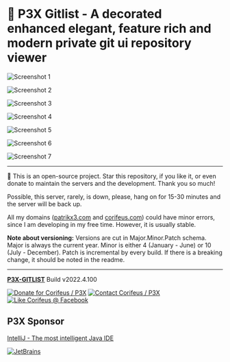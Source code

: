 [//]: #@corifeus-header

# 🤖 P3X Gitlist - A decorated enhanced elegant, feature rich and modern private git ui repository viewer

                        
[//]: #@corifeus-header:end


![Screenshot 1](https://cdn.corifeus.com/git/gitlist/artifacts/screenshots/p3x-gitlist-1.jpeg)

![Screenshot 2](https://cdn.corifeus.com/git/gitlist/artifacts/screenshots/p3x-gitlist-2.jpeg)

![Screenshot 3](https://cdn.corifeus.com/git/gitlist/artifacts/screenshots/p3x-gitlist-3.jpeg)

![Screenshot 4](https://cdn.corifeus.com/git/gitlist/artifacts/screenshots/p3x-gitlist-4.jpeg)

![Screenshot 5](https://cdn.corifeus.com/git/gitlist/artifacts/screenshots/p3x-gitlist-5.jpeg)

![Screenshot 6](https://cdn.corifeus.com/git/gitlist/artifacts/screenshots/p3x-gitlist-6.jpeg)

![Screenshot 7](https://cdn.corifeus.com/git/gitlist/artifacts/screenshots/p3x-gitlist-7.jpeg)


[//]: #@corifeus-footer

---

🙏 This is an open-source project. Star this repository, if you like it, or even donate to maintain the servers and the development. Thank you so much!

Possible, this server, rarely, is down, please, hang on for 15-30 minutes and the server will be back up.

All my domains ([patrikx3.com](https://patrikx3.com) and [corifeus.com](https://corifeus.com)) could have minor errors, since I am developing in my free time. However, it is usually stable.

**Note about versioning:** Versions are cut in Major.Minor.Patch schema. Major is always the current year. Minor is either 4 (January - June) or 10 (July - December). Patch is incremental by every build. If there is a breaking change, it should be noted in the readme.


---

[**P3X-GITLIST**](https://corifeus.com/gitlist) Build v2022.4.100

[![Donate for Corifeus / P3X](https://img.shields.io/badge/Donate-Corifeus-003087.svg)](https://www.paypal.com/cgi-bin/webscr?cmd=_s-xclick&hosted_button_id=QZVM4V6HVZJW6)  [![Contact Corifeus / P3X](https://img.shields.io/badge/Contact-P3X-ff9900.svg)](https://www.patrikx3.com/en/front/contact) [![Like Corifeus @ Facebook](https://img.shields.io/badge/LIKE-Corifeus-3b5998.svg)](https://www.facebook.com/corifeus.software)


## P3X Sponsor

[IntelliJ - The most intelligent Java IDE](https://www.jetbrains.com/?from=patrikx3)

[![JetBrains](https://cdn.corifeus.com/assets/svg/jetbrains-logo.svg)](https://www.jetbrains.com/?from=patrikx3)




[//]: #@corifeus-footer:end
